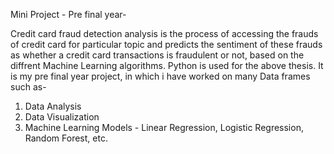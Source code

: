 Mini Project - Pre final year-

Credit card fraud detection analysis is the process of accessing the frauds of credit card
for particular topic and predicts the sentiment of these frauds as whether a credit card
transactions is fraudulent or not, based on the diffrent Machine Learning algorithms. 
Python is used for the above thesis.
It is my pre final year project, in which i have worked on many Data frames such as-

1) Data Analysis
2) Data Visualization
3) Machine Learning Models - Linear Regression, Logistic Regression, Random Forest, etc.
